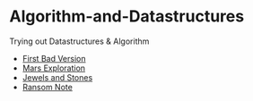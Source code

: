 # Algorithm-and-Datastructures
Trying out Datastructures &amp; Algorithm

* [First Bad Version](https://github.com/attempt-space/Algorithm-and-Datastructures/tree/master/AlgorithmChunk/First%20Bad%20Version)
* [Mars Exploration](https://github.com/attempt-space/Algorithm-and-Datastructures/tree/master/AlgorithmChunk/Mars%20Exploration)
* [Jewels and Stones](https://github.com/attempt-space/Algorithm-and-Datastructures/tree/master/AlgorithmChunk/Jewels%20and%20stones)
* [Ransom Note](https://github.com/attempt-space/Algorithm-and-Datastructures/tree/master/AlgorithmChunk/Ransom%20Note)
